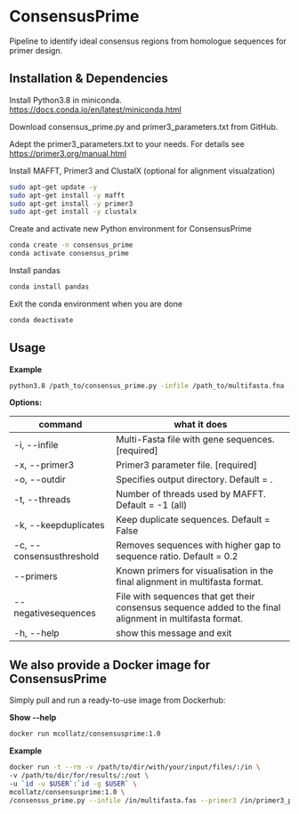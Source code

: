 # ConsensusPrime
Pipeline to identify ideal consensus regions from homologue sequences for primer design.

## Installation & Dependencies
Install Python3.8 in miniconda. https://docs.conda.io/en/latest/miniconda.html

Download consensus_prime.py and primer3_parameters.txt from GitHub.

Adept the primer3_parameters.txt to your needs. For details see https://primer3.org/manual.html

Install MAFFT, Primer3 and ClustalX (optional for alignment visualzation)
```bash
sudo apt-get update -y
sudo apt-get install -y mafft
sudo apt-get install -y primer3
sudo apt-get install -y clustalx
```

Create and activate new Python environment for ConsensusPrime
```bash
conda create -n consensus_prime
conda activate consensus_prime
```
Install pandas
```bash
conda install pandas
```

Exit the conda environment when you are done
```bash
conda deactivate
```

## Usage
**Example**

```bash
python3.8 /path_to/consensus_prime.py -infile /path_to/multifasta.fna --primer3 /path_to/primer3_parameters.txt
```

**Options:**

command | what it does
  ------------- | -------------
-i, --infile              |Multi-Fasta file with gene sequences.  [required]
-x, --primer3             |Primer3 parameter file. [required]
-o, --outdir              |Specifies output directory. Default = .
-t, --threads             |Number of threads used by MAFFT. Default = -1 (all)
-k, --keepduplicates      |Keep duplicate sequences. Default = False
-c, --consensusthreshold  |Removes sequences with higher gap to sequence ratio. Default = 0.2
--primers                 |Known primers for visualisation in the final alignment in multifasta format.
--negativesequences       |File with sequences that get their consensus sequence added to the final alignment in multifasta format.
-h, --help                |show this message and exit



## We also provide a Docker image for ConsensusPrime
Simply pull and run a ready-to-use image from Dockerhub:

**Show --help**
```bash
docker run mcollatz/consensusprime:1.0
```

**Example**
```bash
docker run -t --rm -v /path/to/dir/with/your/input/files/:/in \
-v /path/to/dir/for/results/:/out \
-u `id -u $USER`:`id -g $USER` \
mcollatz/consensusprime:1.0 \
/consensus_prime.py --infile /in/multifasta.fas --primer3 /in/primer3_parameters.txt --outdir /out
```
